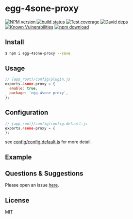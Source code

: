 # egg-4sone-proxy

[![NPM version][npm-image]][npm-url]
[![build status][travis-image]][travis-url]
[![Test coverage][codecov-image]][codecov-url]
[![David deps][david-image]][david-url]
[![Known Vulnerabilities][snyk-image]][snyk-url]
[![npm download][download-image]][download-url]

[npm-image]: https://img.shields.io/npm/v/egg-4sone-proxy.svg?style=flat-square
[npm-url]: https://npmjs.org/package/egg-4sone-proxy
[travis-image]: https://img.shields.io/travis/eggjs/egg-4sone-proxy.svg?style=flat-square
[travis-url]: https://travis-ci.org/eggjs/egg-4sone-proxy
[codecov-image]: https://img.shields.io/codecov/c/github/eggjs/egg-4sone-proxy.svg?style=flat-square
[codecov-url]: https://codecov.io/github/eggjs/egg-4sone-proxy?branch=master
[david-image]: https://img.shields.io/david/eggjs/egg-4sone-proxy.svg?style=flat-square
[david-url]: https://david-dm.org/eggjs/egg-4sone-proxy
[snyk-image]: https://snyk.io/test/npm/egg-4sone-proxy/badge.svg?style=flat-square
[snyk-url]: https://snyk.io/test/npm/egg-4sone-proxy
[download-image]: https://img.shields.io/npm/dm/egg-4sone-proxy.svg?style=flat-square
[download-url]: https://npmjs.org/package/egg-4sone-proxy

<!--
Description here.
-->

## Install

```bash
$ npm i egg-4sone-proxy --save
```

## Usage

```js
// {app_root}/config/plugin.js
exports.4sone-proxy = {
  enable: true,
  package: 'egg-4sone-proxy',
};
```

## Configuration

```js
// {app_root}/config/config.default.js
exports.4sone-proxy = {
};
```

see [config/config.default.js](config/config.default.js) for more detail.

## Example

<!-- example here -->

## Questions & Suggestions

Please open an issue [here](https://github.com/eggjs/egg/issues).

## License

[MIT](LICENSE)
